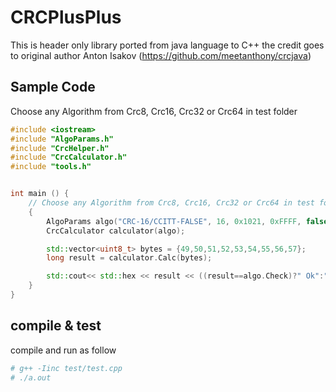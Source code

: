 # CRCPlusPlus
This is header only library ported from java language to C++ 
the credit goes to original author Anton Isakov (https://github.com/meetanthony/crcjava)

## Sample Code
Choose any Algorithm from Crc8, Crc16, Crc32 or Crc64 in test folder

```cpp
#include <iostream>
#include "AlgoParams.h"
#include "CrcHelper.h"
#include "CrcCalculator.h"
#include "tools.h"


int main () {
	// Choose any Algorithm from Crc8, Crc16, Crc32 or Crc64 in test folder
	{
		AlgoParams algo("CRC-16/CCITT-FALSE", 16, 0x1021, 0xFFFF, false, false, 0x0, 0x29B1);
		CrcCalculator calculator(algo);

		std::vector<uint8_t> bytes = {49,50,51,52,53,54,55,56,57};
		long result = calculator.Calc(bytes);

		std::cout<< std::hex << result << ((result==algo.Check)?" Ok":" Not Ok!") <<std::endl;
	}
}
```
## compile & test
compile and run as follow

```sh
# g++ -Iinc test/test.cpp
# ./a.out
```
